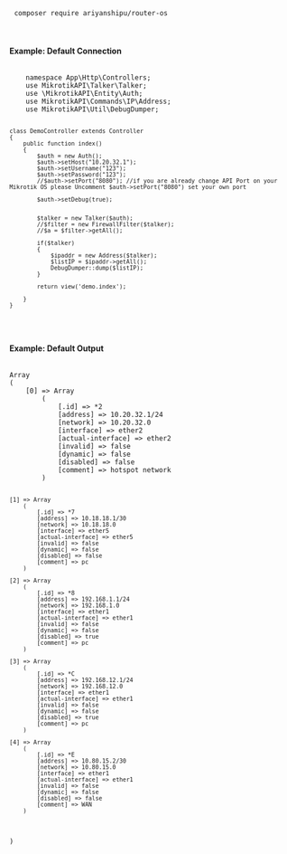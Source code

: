 <pre>
 <code>composer require ariyanshipu/router-os</code>
</pre>
<br>
<h4>Example: Default Connection</h4>
<pre>
<code>
    namespace App\Http\Controllers;
    use MikrotikAPI\Talker\Talker;
    use \MikrotikAPI\Entity\Auth;
    use MikrotikAPI\Commands\IP\Address;
    use MikrotikAPI\Util\DebugDumper;

    class DemoController extends Controller
    {
        public function index()
        {
            $auth = new Auth();
            $auth->setHost("10.20.32.1");
            $auth->setUsername("123");
            $auth->setPassword("123");
            //$auth->setPort("8080"); //if you are already change API Port on your Mikrotik OS please Uncomment $auth->setPort("8080") set your own port

            $auth->setDebug(true);


            $talker = new Talker($auth);
            //$filter = new FirewallFilter($talker);
            //$a = $filter->getAll();

            if($talker)
            {
                $ipaddr = new Address($talker);
                $listIP = $ipaddr->getAll();
                DebugDumper::dump($listIP);
            }
            
            return view('demo.index');

        }
    }

</code>
</pre>
<h4>Example: Default Output</h4>
<pre>
<code>
Array
(
    [0] => Array
        (
            [.id] => *2
            [address] => 10.20.32.1/24
            [network] => 10.20.32.0
            [interface] => ether2
            [actual-interface] => ether2
            [invalid] => false
            [dynamic] => false
            [disabled] => false
            [comment] => hotspot network
        )

    [1] => Array
        (
            [.id] => *7
            [address] => 10.18.18.1/30
            [network] => 10.18.18.0
            [interface] => ether5
            [actual-interface] => ether5
            [invalid] => false
            [dynamic] => false
            [disabled] => false
            [comment] => pc
        )

    [2] => Array
        (
            [.id] => *8
            [address] => 192.168.1.1/24
            [network] => 192.168.1.0
            [interface] => ether1
            [actual-interface] => ether1
            [invalid] => false
            [dynamic] => false
            [disabled] => true
            [comment] => pc
        )

    [3] => Array
        (
            [.id] => *C
            [address] => 192.168.12.1/24
            [network] => 192.168.12.0
            [interface] => ether1
            [actual-interface] => ether1
            [invalid] => false
            [dynamic] => false
            [disabled] => true
            [comment] => pc
        )

    [4] => Array
        (
            [.id] => *E
            [address] => 10.80.15.2/30
            [network] => 10.80.15.0
            [interface] => ether1
            [actual-interface] => ether1
            [invalid] => false
            [dynamic] => false
            [disabled] => false
            [comment] => WAN
        )

)
</code>
</pre>
